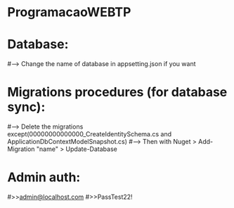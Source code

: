 # ProgramacaoWEBTP

# Database:
  #--> Change the name of database in appsetting.json if you want

# Migrations procedures (for database sync):
  #--> Delete the migrations except(00000000000000_CreateIdentitySchema.cs and ApplicationDbContextModelSnapshot.cs)
  #--> Then with Nuget > Add-Migration "name" > Update-Database

# Admin auth:
  #>>admin@localhost.com
  #>>PassTest22!
